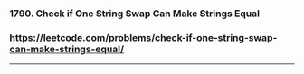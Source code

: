 ### 1790. Check if One String Swap Can Make Strings Equal
### https://leetcode.com/problems/check-if-one-string-swap-can-make-strings-equal/
---
